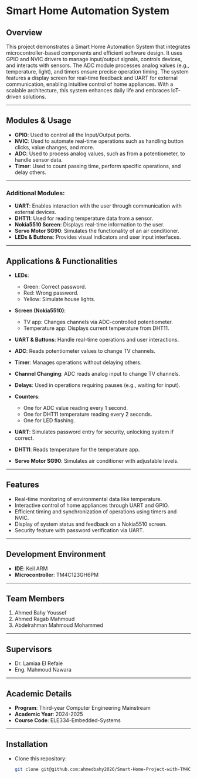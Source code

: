 # Smart Home Automation System

## Overview
This project demonstrates a Smart Home Automation System that integrates microcontroller-based components and efficient software design. It uses GPIO and NVIC drivers to manage input/output signals, controls devices, and interacts with sensors. The ADC module processes analog values (e.g., temperature, light), and timers ensure precise operation timing. The system features a display screen for real-time feedback and UART for external communication, enabling intuitive control of home appliances. With a scalable architecture, this system enhances daily life and embraces IoT-driven solutions.

---

## Modules & Usage

- **GPIO**: Used to control all the Input/Output ports.
- **NVIC**: Used to automate real-time operations such as handling button clicks, value changes, and more.
- **ADC**: Used to process analog values, such as from a potentiometer, to handle sensor data.
- **Timer**: Used to count passing time, perform specific operations, and delay others.

---  

### Additional Modules:
- **UART**: Enables interaction with the user through communication with external devices.
- **DHT11**: Used for reading temperature data from a sensor.
- **Nokia5510 Screen**: Displays real-time information to the user.
- **Servo Motor SG90**: Simulates the functionality of an air conditioner.
- **LEDs & Buttons**: Provides visual indicators and user input interfaces.

---

## Applications & Functionalities

- **LEDs**: 
  - Green: Correct password.
  - Red: Wrong password.
  - Yellow: Simulate house lights.

- **Screen (Nokia5510)**: 
  - TV app: Changes channels via ADC-controlled potentiometer.
  - Temperature app: Displays current temperature from DHT11.

- **UART & Buttons**: Handle real-time operations and user interactions.

- **ADC**: Reads potentiometer values to change TV channels.

- **Timer**: Manages operations without delaying others.

- **Channel Changing**: ADC reads analog input to change TV channels.

- **Delays**: Used in operations requiring pauses (e.g., waiting for input).

- **Counters**: 
  - One for ADC value reading every 1 second.
  - One for DHT11 temperature reading every 2 seconds.
  - One for LED flashing.

- **UART**: Simulates password entry for security, unlocking system if correct.

- **DHT11**: Reads temperature for the temperature app.

- **Servo Motor SG90**: Simulates air conditioner with adjustable levels.

---

## Features
- Real-time monitoring of environmental data like temperature.
- Interactive control of home appliances through UART and GPIO.
- Efficient timing and synchronization of operations using timers and NVIC.
- Display of system status and feedback on a Nokia5510 screen.
- Security feature with password verification via UART.

---

## Development Environment

- **IDE**: Keil ARM
- **Microcontroller**: TM4C123GH6PM

---

## Team Members

1. Ahmed Bahy Youssef
2. Ahmed Ragab Mahmoud
3. Abdelrahman Mahmoud Mohammed

---

## Supervisors

- Dr. Lamiaa El Refaie
- Eng. Mahmoud Nawara

---

## Academic Details

- **Program**: Third-year Computer Engineering Mainstream
- **Academic Year**: 2024-2025
- **Course Code**: ELE334-Embedded-Systems

---

## Installation
- Clone this repository:
   ```bash
   git clone git@github.com:ahmedbahy2026/Smart-Home-Project-with-TM4C123GH6PM.git
